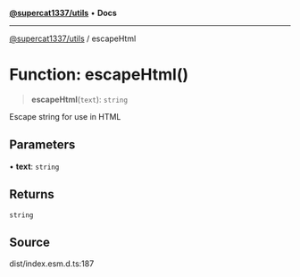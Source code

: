 [**@supercat1337/utils**](../README.md) • **Docs**

***

[@supercat1337/utils](../README.md) / escapeHtml

# Function: escapeHtml()

> **escapeHtml**(`text`): `string`

Escape string for use in HTML

## Parameters

• **text**: `string`

## Returns

`string`

## Source

dist/index.esm.d.ts:187
